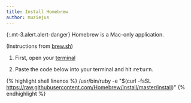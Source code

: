 ```yaml
---
title: Install Homebrew
author: muziejus
---
```


<div class="pc">
<div class="win">

{:.mt-3.alert.alert-danger}
Homebrew is a Mac-only application.

</div>
<div class="mac">

(Instructions from [brew.sh](https://brew.sh))

1. First, open your [terminal](/whatis/terminal)

1. Paste the code below into your terminal and hit <kbd>return</kbd>.

{% highlight shell linenos %}
/usr/bin/ruby -e "$(curl -fsSL https://raw.githubusercontent.com/Homebrew/install/master/install)"
{% endhighlight %}
  

</div>
</div>

